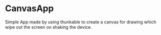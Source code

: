 # CanvasApp
Simple App made by using thunkable to create a canvas for drawing which wipe out the screen on shaking the device.
